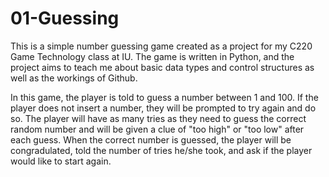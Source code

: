 # 01-Guessing
This is a simple number guessing game created as a project for my C220 Game Technology class at IU. The game is written in Python, and the project aims to teach me about basic data types and control structures as well as the workings of Github. 

In this game, the player is told to guess a number between 1 and 100. If the player does not insert a number, they will be prompted to try again and do so. The player will have as many tries as they need to guess the correct random number and will be given a clue of "too high" or "too low" after each guess. When the correct number is guessed, the player will be congradulated, told the number of tries he/she took, and ask if the player would like to start again. 
